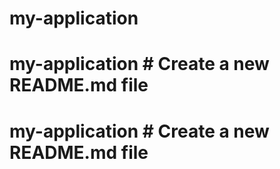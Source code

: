 # my-application
# my-application # Create a new README.md file
# my-application # Create a new README.md file
